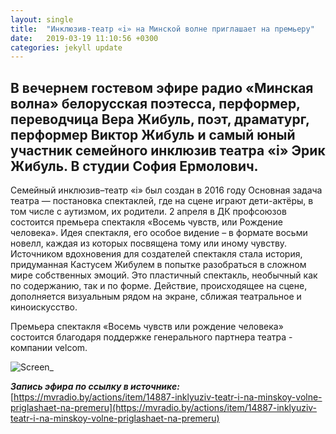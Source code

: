 ```yaml
---
layout: single
title:  "Инклюзив-театр «i» на Минской волне приглашает на премьеру"
date:   2019-03-19 11:10:56 +0300
categories: jekyll update
---
```

## В вечернем гостевом эфире радио «Минская волна» белорусская поэтесса, перформер, переводчица Вера Жибуль, поэт, драматург, перформер Виктор Жибуль и самый юный участник семейного инклюзив театра «i» Эрик Жибуль. В студии София Ермолович. ##

Семейный инклюзив–театр «i» был создан в 2016 году Основная задача театра — постановка спектаклей, где на сцене играют дети-актёры, в том числе с аутизмом, их родители.
2 апреля в ДК профсоюзов состоится премьера спектакля «Восемь чувств, или Рождение человека». Идея спектакля, его особое видение – в формате восьми новелл, каждая из которых посвящена тому или иному чувству. Источником вдохновения для создателей спектакля стала история, придуманная Кастусем Жибулем в попытке разобраться в сложном мире собственных эмоций. Это пластичный спектакль, необычный как по содержанию, так и по форме. Действие, происходящее на сцене, дополняется визуальным рядом на экране, сближая театральное и киноискусство.

Премьера спектакля «Восемь чувств или рождение человека» состоится благодаря поддержке генерального партнера театра - компании velcom.

![Screen_](https://tkrivko.github.io/assets/images/2019-03-19-inklyuziv-teatr-i-na-minskoy-volne/19-03-2019-Gosti-17-565.jpg)

***Запись эфира по ссылку в источнике:*** [https://mvradio.by/actions/item/14887-inklyuziv-teatr-i-na-minskoy-volne-priglashaet-na-premeru](https://mvradio.by/actions/item/14887-inklyuziv-teatr-i-na-minskoy-volne-priglashaet-na-premeru)

[jekyll-docs]: https://jekyllrb.com/docs/home
[jekyll-gh]:   https://github.com/jekyll/jekyll
[jekyll-talk]: https://talk.jekyllrb.com/
